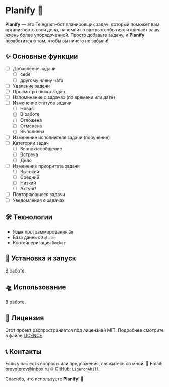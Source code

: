 # Planify 🤖

**Planify** — это Telegram-бот планировщик задач, который поможет вам организовать свои дела, напомнит о важных событиях и сделает вашу жизнь более упорядоченной. Просто добавьте задачу, и **Planify** позаботится о том, чтобы вы ничего не забыли!

## ✨ Основные функции

- [ ] Добавление задачи
  - [ ] себе
  - [ ] другому члену чата
- [ ] Удаление задачи
- [ ] Просмотр списка задач
- [ ] Напоминание о задачах (по времени или дате)
- [ ] Изменение статуса задачи
  - [ ] Новая
  - [ ] В работе
  - [ ] Отложена
  - [ ] Отменена
  - [ ] Выполнена
- [ ] Изменение исполнителя задачи (поручение)
- [ ] Категории задач
  - [ ] Звонок/сообщение
  - [ ] Встреча
  - [ ] Дело
- [ ] Изменение приоритета задачи
  - [ ] Высокий
  - [ ] Средний
  - [ ] Низкий
  - [ ] Ахтунг!
- [ ] Повторяющиеся задачи
- [ ] Уведомления о задачах

## 🛠️ Технологии

- Язык программирования `Go`
- База данных `Sqlite`
- Контейнеризация `Docker`

## 🚀 Установка и запуск

В работе.

## 🛸 Использование

В работе.

## 📜 Лицензия

Этот проект распространяется под лицензией MIT. Подробнее смотрите в файле [LICENCE](LICENSE).

## 📞 Контакты

Если у вас есть вопросы или предложения, свяжитесь со мной:
📧 Email: <provotorov@inbox.ru>
🌐 GitHub: `LigeronAhill`

Спасибо, что используете **Planify**! 🚀
